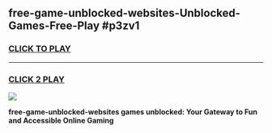 
## free-game-unblocked-websites-Unblocked-Games-Free-Play #p3zv1
<h3>
<a href="https://us.freeplayer.one?title=free-game-unblocked-websites&ref=9M">CLICK TO PLAY</a></h3>
<hr>

<h3>
<a href="https://us.freeplayer.one?title=free-game-unblocked-websites&ref=9M">CLICK 2 PLAY</a>
  
</h3>

<a href="https://us.freeplayer.one?title=free-game-unblocked-websites&ref=9M"><img src="https://clearcache.store/games.png"></a>


**free-game-unblocked-websites games unblocked: Your Gateway to Fun and Accessible Online Gaming**
